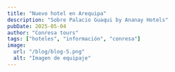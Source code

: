 ```yaml
---
title: "Nuevo hotel en Arequipa"
description: "Sobre Palacio Guaqui by Ananay Hotels"
pubDate: 2025-05-04
author: "Conresa tours"
tags: ["hoteles", "información", "conresa"]
image:
  url: "/blog/blog-5.png"
  alt: "Imagen de equipaje"
---
```

